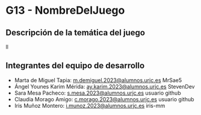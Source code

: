 # G13 - NombreDelJuego
## Descripción de la temática del juego
ll
## Integrantes del equipo de desarrollo  
- Marta de Miguel Tapia:
  m.demiguel.2023@alumnos.urjc.es
  MrSae5
- Ángel Younes Karim Mérida:
  ay.karim.2023@alumnos.urjc.es
  StevenDev
- Sara Mesa Pacheco:
  s.mesa.2023@alumnos.urjc.es
  usuario github
- Claudia Morago Amigo:
  c.morago.2023@alumnos.urjc.es
  usuario github
- Iris Muñoz Montero:
  i.munoz.2023@alumnos.urjc.es
  iris-mm
